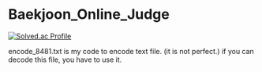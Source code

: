 # Baekjoon_Online_Judge
[![Solved.ac Profile](http://mazassumnida.wtf/api/v2/generate_badge?boj=jwoo101010)](https://solved.ac/jwoo101010)

encode_8481.txt is my code to encode text file. (it is not perfect.)
if you can decode this file, you have to use it.

